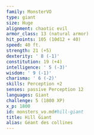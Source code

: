 ```yaml
---
family: MonsterVO
type: giant
size: Huge
alignment: chaotic evil
armor_class: 13 (natural armor)
hit_points: 105 (10d12 + 40)
speed: 40 ft.
strength: 21 (+5)
dexterity: ' 8 (-1)'
constitution: 19 (+4)
intelligence: ' 5 (-3)'
wisdom: ' 9 (-1)'
charisma: ' 6 (-2)'
skills: Perception +2
senses: passive Perception 12
languages: Giant
challenge: 5 (1800 XP)
x_p: 1800
id: monsters_vo.md#hill-giant
title: Hill Giant
alias: Géant des collines
---
```


